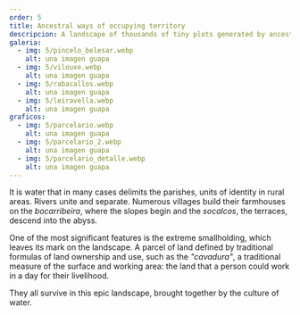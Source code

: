 ```yaml
---
order: 5
title: Ancestral ways of occupying territory
descripcion: A landscape of thousands of tiny plots generated by ancestral formulas of land ownership and management, adapted to a rugged territory.
galeria:
  - img: 5/pincelo_belesar.webp
    alt: una imagen guapa
  - img: 5/vilouxe.webp
    alt: una imagen guapa
  - img: 5/rabacallos.webp
    alt: una imagen guapa
  - img: 5/leiravella.webp
    alt: una imagen guapa
graficos:
  - img: 5/parcelario.webp
    alt: una imagen guapa
  - img: 5/parcelario_2.webp
    alt: una imagen guapa
  - img: 5/parcelario_detalle.webp
    alt: una imagen guapa
---
```


It is water that in many cases delimits the parishes, units of identity in rural areas. Rivers unite and separate. Numerous villages build their farmhouses on the _bocarribeira_, where the slopes begin and the _socalcos_, the terraces, descend into the abyss.

One of the most significant features is the extreme smallholding, which leaves its mark on the landscape. A parcel of land defined by traditional formulas of land ownership and use, such as the _"cavadura"_, a traditional measure of the surface and working area: the land that a person could work in a day for their livelihood.

They all survive in this epic landscape, brought together by the culture of water.
